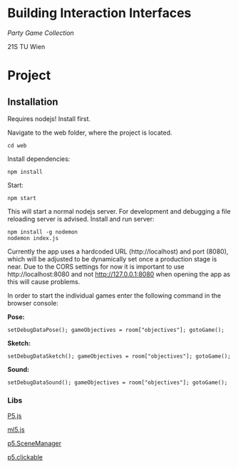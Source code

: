 # Building Interaction Interfaces

*Party Game Collection*

21S TU Wien

# Project

## Installation
Requires nodejs! Install first. 

Navigate to the web folder, where the project is located.

```cd web```

Install dependencies:

```npm install```

Start:

```npm start```

This will start a normal nodejs server. For development and debugging a file reloading server is advised. Install and run server:

```
npm install -g nodemon
nodemon index.js
```

Currently the app uses a hardcoded URL (http://localhost) and port (8080), which will be adjusted to be dynamically set once a production stage is near.
Due to the CORS settings for now it is important to use http://localhost:8080 and not http://127.0.0.1:8080 when opening the app as this will cause problems.

In order to start the individual games enter the following command in the browser console:

**Pose:**

```setDebugDataPose(); gameObjectives = room["objectives"]; gotoGame();```

**Sketch:**

```setDebugDataSketch(); gameObjectives = room["objectives"]; gotoGame();```

**Sound:**

```setDebugDataSound(); gameObjectives = room["objectives"]; gotoGame();```

### Libs

[P5.js](https://p5js.org/reference/)

[ml5.js](https://learn.ml5js.org/#/reference/index)

[p5.SceneManager](https://github.com/mveteanu/p5.SceneManager/blob/master/lib/scenemanager.js)

[p5.clickable](https://github.com/Lartu/p5.clickable)